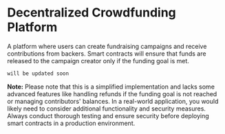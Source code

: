 # Decentralized Crowdfunding Platform

A platform where users can create fundraising campaigns and receive contributions from backers. Smart contracts will ensure that funds are released to the campaign creator only if the funding goal is met.


```bash
will be updated soon
```



__Note:__ Please note that this is a simplified implementation and lacks some advanced features like handling refunds if the funding goal is not reached or managing contributors' balances. In a real-world application, you would likely need to consider additional functionality and security measures. Always conduct thorough testing and ensure security before deploying smart contracts in a production environment.
